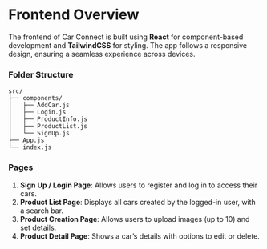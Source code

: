 
# Frontend Overview

The frontend of Car Connect is built using **React** for component-based development and **TailwindCSS** for styling. The app follows a responsive design, ensuring a seamless experience across devices.

### Folder Structure

```plaintext
src/
├── components/
│   ├── AddCar.js
│   ├── Login.js
│   ├── ProductInfo.js
│   ├── ProductList.js
│   └── SignUp.js
├── App.js
└── index.js
```

### Pages

1. **Sign Up / Login Page**: Allows users to register and log in to access their cars.
2. **Product List Page**: Displays all cars created by the logged-in user, with a search bar.
3. **Product Creation Page**: Allows users to upload images (up to 10) and set details.
4. **Product Detail Page**: Shows a car’s details with options to edit or delete.